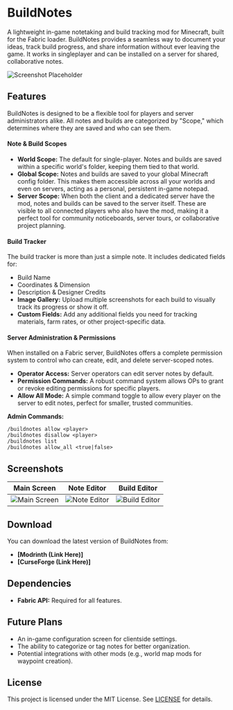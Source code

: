 # BuildNotes

A lightweight in-game notetaking and build tracking mod for Minecraft, built for the Fabric loader. BuildNotes provides a seamless way to document your ideas, track build progress, and share information without ever leaving the game. It works in singleplayer and can be installed on a server for shared, collaborative notes.

![Screenshot Placeholder]()

## Features

BuildNotes is designed to be a flexible tool for players and server administrators alike. All notes and builds are categorized by "Scope," which determines where they are saved and who can see them.

#### **Note & Build Scopes**

*   **World Scope:** The default for single-player. Notes and builds are saved within a specific world's folder, keeping them tied to that world.
*   **Global Scope:** Notes and builds are saved to your global Minecraft config folder. This makes them accessible across all your worlds and even on servers, acting as a personal, persistent in-game notepad.
*   **Server Scope:** When both the client and a dedicated server have the mod, notes and builds can be saved to the server itself. These are visible to all connected players who also have the mod, making it a perfect tool for community noticeboards, server tours, or collaborative project planning.

#### **Build Tracker**

The build tracker is more than just a simple note. It includes dedicated fields for:
*   Build Name
*   Coordinates & Dimension
*   Description & Designer Credits
*   **Image Gallery:** Upload multiple screenshots for each build to visually track its progress or show it off.
*   **Custom Fields:** Add any additional fields you need for tracking materials, farm rates, or other project-specific data.

#### **Server Administration & Permissions**

When installed on a Fabric server, BuildNotes offers a complete permission system to control who can create, edit, and delete server-scoped notes.

*   **Operator Access:** Server operators can edit server notes by default.
*   **Permission Commands:** A robust command system allows OPs to grant or revoke editing permissions for specific players.
*   **Allow All Mode:** A simple command toggle to allow every player on the server to edit notes, perfect for smaller, trusted communities.

**Admin Commands:**
```
/buildnotes allow <player>
/buildnotes disallow <player>
/buildnotes list
/buildnotes allow_all <true|false>
```

## Screenshots

| Main Screen | Note Editor | Build Editor |
| :---: | :---: | :---: |
| ![Main Screen]() | ![Note Editor]() | ![Build Editor]() |


## Download

You can download the latest version of BuildNotes from:

*   **[Modrinth (Link Here)]**
*   **[CurseForge (Link Here)]**


## Dependencies

*   **Fabric API:** Required for all features.

## Future Plans

-   An in-game configuration screen for clientside settings.
-   The ability to categorize or tag notes for better organization.
-   Potential integrations with other mods (e.g., world map mods for waypoint creation).

## License
This project is licensed under the MIT License. See [LICENSE](LICENSE) for details.